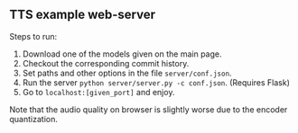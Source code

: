 ## TTS example web-server
Steps to run:
1. Download one of the models given on the main page.
2. Checkout the corresponding commit history. 
2. Set paths and other options in the file ```server/conf.json```.
3. Run the server ```python server/server.py -c conf.json```. (Requires Flask)
4. Go to ```localhost:[given_port]``` and enjoy.

Note that the audio quality on browser is slightly worse due to the encoder quantization. 